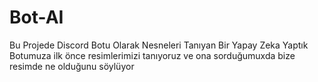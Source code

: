 # Bot-AI
Bu Projede Discord Botu Olarak Nesneleri Tanıyan Bir Yapay Zeka Yaptık
Botumuza ilk önce resimlerimizi tanıyoruz ve ona sorduğumuxda bize resimde ne olduğunu söylüyor 
